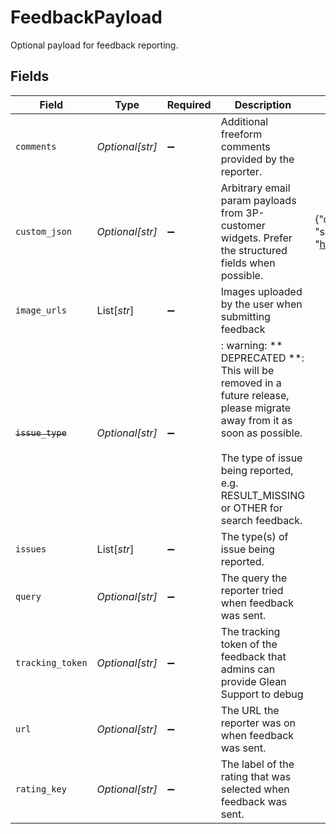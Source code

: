 # FeedbackPayload

Optional payload for feedback reporting.


## Fields

| Field                                                                                                                                                                                                        | Type                                                                                                                                                                                                         | Required                                                                                                                                                                                                     | Description                                                                                                                                                                                                  | Example                                                                                                                                                                                                      |
| ------------------------------------------------------------------------------------------------------------------------------------------------------------------------------------------------------------ | ------------------------------------------------------------------------------------------------------------------------------------------------------------------------------------------------------------ | ------------------------------------------------------------------------------------------------------------------------------------------------------------------------------------------------------------ | ------------------------------------------------------------------------------------------------------------------------------------------------------------------------------------------------------------ | ------------------------------------------------------------------------------------------------------------------------------------------------------------------------------------------------------------ |
| `comments`                                                                                                                                                                                                   | *Optional[str]*                                                                                                                                                                                              | :heavy_minus_sign:                                                                                                                                                                                           | Additional freeform comments provided by the reporter.                                                                                                                                                       |                                                                                                                                                                                                              |
| `custom_json`                                                                                                                                                                                                | *Optional[str]*                                                                                                                                                                                              | :heavy_minus_sign:                                                                                                                                                                                           | Arbitrary email param payloads from 3P-customer widgets. Prefer the structured fields when possible.                                                                                                         | {"comment": "glean is awesome!", "sender": "happycustomer@customer.com"}                                                                                                                                     |
| `image_urls`                                                                                                                                                                                                 | List[*str*]                                                                                                                                                                                                  | :heavy_minus_sign:                                                                                                                                                                                           | Images uploaded by the user when submitting feedback                                                                                                                                                         |                                                                                                                                                                                                              |
| ~~`issue_type`~~                                                                                                                                                                                             | *Optional[str]*                                                                                                                                                                                              | :heavy_minus_sign:                                                                                                                                                                                           | : warning: ** DEPRECATED **: This will be removed in a future release, please migrate away from it as soon as possible.<br/><br/>The type of issue being reported, e.g. RESULT_MISSING or OTHER for search feedback. |                                                                                                                                                                                                              |
| `issues`                                                                                                                                                                                                     | List[*str*]                                                                                                                                                                                                  | :heavy_minus_sign:                                                                                                                                                                                           | The type(s) of issue being reported.                                                                                                                                                                         |                                                                                                                                                                                                              |
| `query`                                                                                                                                                                                                      | *Optional[str]*                                                                                                                                                                                              | :heavy_minus_sign:                                                                                                                                                                                           | The query the reporter tried when feedback was sent.                                                                                                                                                         |                                                                                                                                                                                                              |
| `tracking_token`                                                                                                                                                                                             | *Optional[str]*                                                                                                                                                                                              | :heavy_minus_sign:                                                                                                                                                                                           | The tracking token of the feedback that admins can provide Glean Support to debug                                                                                                                            |                                                                                                                                                                                                              |
| `url`                                                                                                                                                                                                        | *Optional[str]*                                                                                                                                                                                              | :heavy_minus_sign:                                                                                                                                                                                           | The URL the reporter was on when feedback was sent.                                                                                                                                                          |                                                                                                                                                                                                              |
| `rating_key`                                                                                                                                                                                                 | *Optional[str]*                                                                                                                                                                                              | :heavy_minus_sign:                                                                                                                                                                                           | The label of the rating that was selected when feedback was sent.                                                                                                                                            |                                                                                                                                                                                                              |